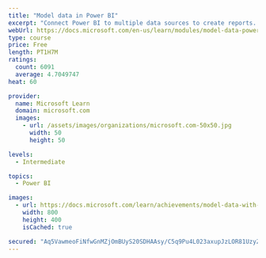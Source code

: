 ```yaml
---
title: "Model data in Power BI"
excerpt: "Connect Power BI to multiple data sources to create reports. Define the relationship between your data sources."
webUrl: https://docs.microsoft.com/en-us/learn/modules/model-data-power-bi/
type: course
price: Free
length: PT1H7M
ratings:
  count: 6091
  average: 4.7049747
heat: 60

provider:
  name: Microsoft Learn
  domain: microsoft.com
  images:
    - url: /assets/images/organizations/microsoft.com-50x50.jpg
      width: 50
      height: 50

levels:
  - Intermediate

topics:
  - Power BI

images:
  - url: https://docs.microsoft.com/learn/achievements/model-data-with-power-bi-desktop-social.png
    width: 800
    height: 400
    isCached: true

secured: "Aq5VawmeoFiNfwGnMZjOmBUyS20SDHAAsy/C5q9Pu4L023axupJzLOR81UzyZd7U6/32mWdqCJrkRsOLvo0FsAyYMm99dq0Jc8UTUsUoFwTxPr1LVNRwrlk26wW4P7l/SbR4/HUWZ+A6sWgGGSwxrww4QZXpWt26eAqNvwgqdP1jRIeNDgGr3sYenEeSNBY/U0TBhnaraIECoZiWfx/PSsI/RVsjJ5QjYwXBw7adEVfGkN9PLQ1d8rsYFm5jfTE9dZkchAClxrLROZxzSY0jpwfUz8q4AXIX/6R2AUON0NXdUPqwF6ItKG0ESOfe/BAmhclU5NamijQLcsOKZuKu2C+mHnoGNkouoAs1w4LSZZ6Gke0Mo4wqnmhczW3AdQa5dEX15gnYyNyVTbxDaw3FS0+KhnDihK2hMFKHRsNfAug=;bjeLrFTgTyZEZrW7DJT1Pw=="
---
```



